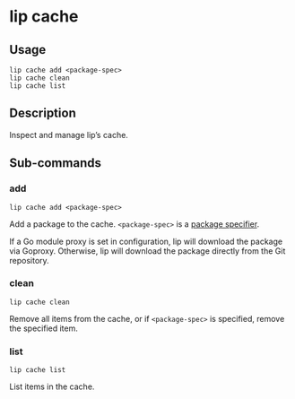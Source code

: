 # lip cache

## Usage

```shell
lip cache add <package-spec>
lip cache clean
lip cache list
```

## Description

Inspect and manage lip’s cache.

## Sub-commands

### add

```shell
lip cache add <package-spec>
```

Add a package to the cache. `<package-spec>` is a [package specifier](./lip-install.md#package-specifier).

If a Go module proxy is set in configuration, lip will download the package via Goproxy. Otherwise, lip will download the package directly from the Git repository.

### clean

```shell
lip cache clean
```

Remove all items from the cache, or if `<package-spec>` is specified, remove the specified item.

### list

```shell
lip cache list
```

List items in the cache.
